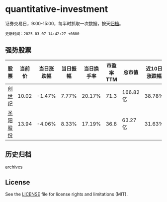 # quantitative-investment

证券交易日，9:00-15:00，每半时抓取一次数据，按天[归档](archives)。

`更新时间：2025-03-07 14:42:27 +0800`

## 强势股票

|股票|当前价|当日涨跌幅|当日振幅|当日换手率|市盈率TTM|总市值|近10日涨跌幅|
|----|----|----|----|----|----|----|----|
|[创世纪](https://xueqiu.com/S/SZ300083)|10.02|-1.47%|7.77%|20.17%|71.3|166.82亿|38.78%|
|[圣阳股份](https://xueqiu.com/S/SZ002580)|13.94|-4.06%|8.33%|17.19%|36.8|63.27亿|31.63%|

## 历史归档

[archives](archives)

## License

See the [LICENSE](LICENSE) file for license rights and limitations (MIT).